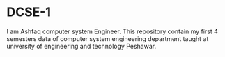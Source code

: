 # DCSE-1
I am Ashfaq computer system Engineer. This repository contain my first 4 semesters data of computer system engineering department taught at university of engineering and technology Peshawar.
